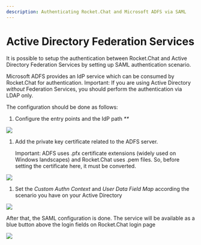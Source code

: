 ```yaml
---
description: Authenticating Rocket.Chat and Microsoft ADFS via SAML
---
```


# Active Directory Federation Services

It is possible to setup the authentication between Rocket.Chat and Active Directory Federation Services by setting up SAML authentication scenario.

Microsoft ADFS provides an IdP service which can be consumed by Rocket.Chat for authentication. Important: If you are using Active Directory _without_ Federation Services, you should perform the authentication via LDAP only.

The configuration should be done as follows:

1. Configure the entry points and the IdP path _\*\*_

![](../../../../.gitbook/assets/adfs_1.png)

1. Add the private key certificate related to the ADFS server.

   Important: ADFS uses .pfx certificate extensions \(widely used on Windows landscapes\) and Rocket.Chat uses .pem files. So, before setting the certificate here, it must be converted.

![](../../../../.gitbook/assets/adfs_2.png)

1. Set the _Custom Authn Context_ and _User Data Field Map_ according the scenario you have on your Active Directory

![](../../../../.gitbook/assets/adfs_3%20%281%29.png)

After that, the SAML configuration is done. The service will be available as a blue button above the login fields on Rocket.Chat login page

![](../../../../.gitbook/assets/screenshot_235.png)


